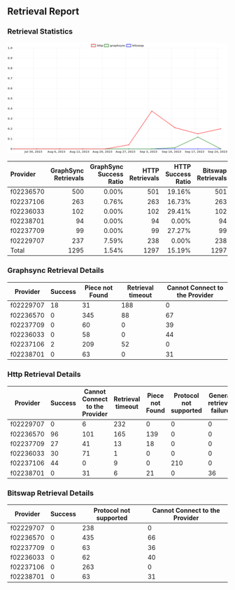 ## Retrieval Report
### Retrieval Statistics
<img src="https://raw.githubusercontent.com/data-preservation-programs/filplus-checker-assets/main/filecoin-project/filecoin-plus-large-datasets/issues/1995/1695613296452.png"/>

| Provider  | GraphSync Retrievals | GraphSync Success Ratio | HTTP Retrievals | HTTP Success Ratio | Bitswap Retrievals | Bitswap Success Ratio |
| :-------- | -------------------: | ----------------------: | --------------: | -----------------: | -----------------: | --------------------: |
| f02236570 |                  500 |                   0.00% |             501 |             19.16% |                501 |                 0.00% |
| f02237106 |                  263 |                   0.76% |             263 |             16.73% |                263 |                 0.00% |
| f02236033 |                  102 |                   0.00% |             102 |             29.41% |                102 |                 0.00% |
| f02238701 |                   94 |                   0.00% |              94 |              0.00% |                 94 |                 0.00% |
| f02237709 |                   99 |                   0.00% |              99 |             27.27% |                 99 |                 0.00% |
| f02229707 |                  237 |                   7.59% |             238 |              0.00% |                238 |                 0.00% |
| Total     |                 1295 |                   1.54% |            1297 |             15.19% |               1297 |                 0.00% |

### Graphsync Retrieval Details
| Provider  | Success | Piece not Found | Retrieval timeout | Cannot Connect to the Provider |
| --------- | ------- | --------------- | ----------------- | ------------------------------ |
| f02229707 | 18      | 31              | 188               | 0                              |
| f02236570 | 0       | 345             | 88                | 67                             |
| f02237709 | 0       | 60              | 0                 | 39                             |
| f02236033 | 0       | 58              | 0                 | 44                             |
| f02237106 | 2       | 209             | 52                | 0                              |
| f02238701 | 0       | 63              | 0                 | 31                             |

### Http Retrieval Details
| Provider  | Success | Cannot Connect to the Provider | Retrieval timeout | Piece not Found | Protocol not supported | General retrieval failure |
| --------- | ------- | ------------------------------ | ----------------- | --------------- | ---------------------- | ------------------------- |
| f02229707 | 0       | 6                              | 232               | 0               | 0                      | 0                         |
| f02236570 | 96      | 101                            | 165               | 139             | 0                      | 0                         |
| f02237709 | 27      | 41                             | 13                | 18              | 0                      | 0                         |
| f02236033 | 30      | 71                             | 1                 | 0               | 0                      | 0                         |
| f02237106 | 44      | 0                              | 9                 | 0               | 210                    | 0                         |
| f02238701 | 0       | 31                             | 6                 | 21              | 0                      | 36                        |

### Bitswap Retrieval Details
| Provider  | Success | Protocol not supported | Cannot Connect to the Provider |
| --------- | ------- | ---------------------- | ------------------------------ |
| f02229707 | 0       | 238                    | 0                              |
| f02236570 | 0       | 435                    | 66                             |
| f02237709 | 0       | 63                     | 36                             |
| f02236033 | 0       | 62                     | 40                             |
| f02237106 | 0       | 263                    | 0                              |
| f02238701 | 0       | 63                     | 31                             |
